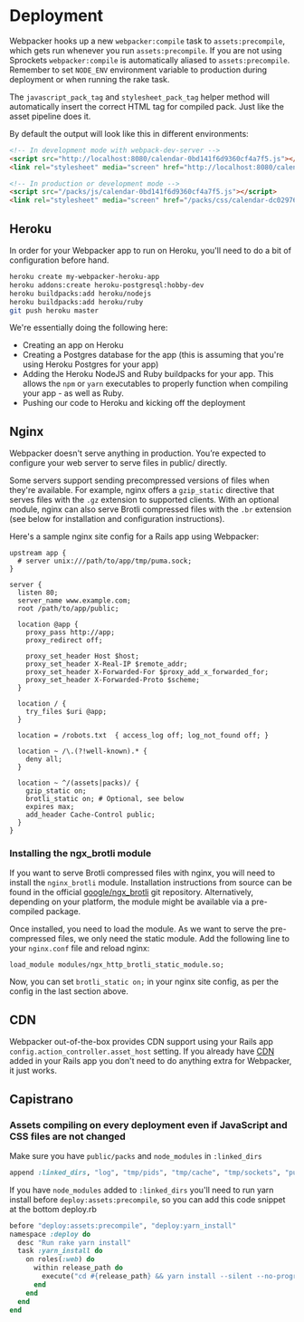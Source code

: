 # Deployment

Webpacker hooks up a new `webpacker:compile` task to `assets:precompile`, which gets run whenever you run `assets:precompile`.
If you are not using Sprockets `webpacker:compile` is automatically aliased to `assets:precompile`. Remember to set `NODE_ENV` environment variable to production during deployment or when running the rake task.

The `javascript_pack_tag` and `stylesheet_pack_tag` helper method will automatically insert the correct HTML tag for compiled pack. Just like the asset pipeline does it.

By default the output will look like this in different environments:

```html
<!-- In development mode with webpack-dev-server -->
<script src="http://localhost:8080/calendar-0bd141f6d9360cf4a7f5.js"></script>
<link rel="stylesheet" media="screen" href="http://localhost:8080/calendar-dc02976b5f94b507e3b6.css">

<!-- In production or development mode -->
<script src="/packs/js/calendar-0bd141f6d9360cf4a7f5.js"></script>
<link rel="stylesheet" media="screen" href="/packs/css/calendar-dc02976b5f94b507e3b6.css">
```

## Heroku

In order for your Webpacker app to run on Heroku, you'll need to do a bit of configuration before hand.

```bash
heroku create my-webpacker-heroku-app
heroku addons:create heroku-postgresql:hobby-dev
heroku buildpacks:add heroku/nodejs
heroku buildpacks:add heroku/ruby
git push heroku master
```

We're essentially doing the following here:

* Creating an app on Heroku
* Creating a Postgres database for the app (this is assuming that you're using Heroku Postgres for your app)
* Adding the Heroku NodeJS and Ruby buildpacks for your app. This allows the `npm` or `yarn` executables to properly function when compiling your app - as well as Ruby.
* Pushing our code to Heroku and kicking off the deployment

## Nginx

Webpacker doesn't serve anything in production. You’re expected to configure your web server to serve files in public/ directly.

Some servers support sending precompressed versions of files when they're available. For example, nginx offers a `gzip_static` directive that serves files with the `.gz` extension to supported clients. With an optional module, nginx can also serve Brotli compressed files with the `.br` extension (see below for installation and configuration instructions).

Here's a sample nginx site config for a Rails app using Webpacker:

```nginx
upstream app {
  # server unix:///path/to/app/tmp/puma.sock;
}

server {
  listen 80;
  server_name www.example.com;
  root /path/to/app/public;

  location @app {
    proxy_pass http://app;
    proxy_redirect off;

    proxy_set_header Host $host;
    proxy_set_header X-Real-IP $remote_addr;
    proxy_set_header X-Forwarded-For $proxy_add_x_forwarded_for;
    proxy_set_header X-Forwarded-Proto $scheme;
  }

  location / {
    try_files $uri @app;
  }

  location = /robots.txt  { access_log off; log_not_found off; }

  location ~ /\.(?!well-known).* {
    deny all;
  }

  location ~ ^/(assets|packs)/ {
    gzip_static on;
    brotli_static on; # Optional, see below
    expires max;
    add_header Cache-Control public;
  }
}
```

### Installing the ngx_brotli module

If you want to serve Brotli compressed files with nginx, you will need to install the `nginx_brotli` module. Installation instructions from source can be found in the official [google/ngx_brotli](https://github.com/google/ngx_brotli) git repository. Alternatively, depending on your platform, the module might be available via a pre-compiled package.

Once installed, you need to load the module. As we want to serve the pre-compressed files, we only need the static module. Add the following line to your `nginx.conf` file and reload nginx:

```
load_module modules/ngx_http_brotli_static_module.so;
```

Now, you can set `brotli_static on;` in your nginx site config, as per the config in the last section above.

## CDN

Webpacker out-of-the-box provides CDN support using your Rails app `config.action_controller.asset_host` setting. If you already have [CDN](http://guides.rubyonrails.org/asset_pipeline.html#cdns) added in your Rails app
you don't need to do anything extra for Webpacker, it just works.

## Capistrano

### Assets compiling on every deployment even if JavaScript and CSS files are not changed

Make sure you have `public/packs` and `node_modules` in `:linked_dirs`

```ruby
append :linked_dirs, "log", "tmp/pids", "tmp/cache", "tmp/sockets", "public/packs", ".bundle", "node_modules"
```

If you have `node_modules` added to `:linked_dirs` you'll need to run yarn install before `deploy:assets:precompile`, so you can add this code snippet at the bottom deploy.rb

```ruby
before "deploy:assets:precompile", "deploy:yarn_install"
namespace :deploy do
  desc "Run rake yarn install"
  task :yarn_install do
    on roles(:web) do
      within release_path do
        execute("cd #{release_path} && yarn install --silent --no-progress --no-audit --no-optional")
      end
    end
  end
end
```
